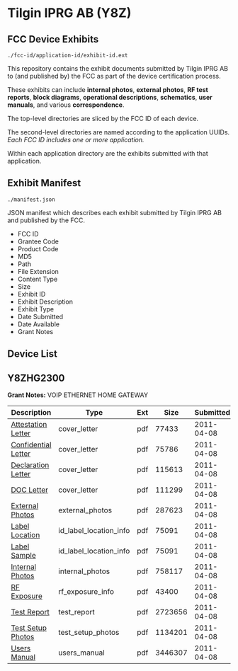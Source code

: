 # Tilgin IPRG AB (Y8Z)
## FCC Device Exhibits

```
./fcc-id/application-id/exhibit-id.ext
```

This repository contains the exhibit documents submitted by Tilgin IPRG AB to (and published by) the FCC as part of the device certification process.

These exhibits can include **internal photos**, **external photos**, **RF test reports**, **block diagrams**, **operational descriptions**, **schematics**, **user manuals**, and various **correspondence**.

The top-level directories are sliced by the FCC ID of each device.

The second-level directories are named according to the application UUIDs. *Each FCC ID includes one or more application.*

Within each application directory are the exhibits submitted with that application. 

## Exhibit Manifest

```
./manifest.json
```

JSON manifest which describes each exhibit submitted by Tilgin IPRG AB and published by the FCC.

- FCC ID
- Grantee Code
- Product Code
- MD5
- Path
- File Extension
- Content Type
- Size
- Exhibit ID
- Exhibit Description
- Exhibit Type
- Date Submitted
- Date Available
- Grant Notes

## Device List
## Y8ZHG2300
**Grant Notes:** VOIP ETHERNET HOME GATEWAY

| Description | Type | Ext | Size | Submitted | Available |
| ----------- | ---- | --- | ---- | --------- | --------- |
| [Attestation Letter](Y8ZHG2300/25b17b02f068604527b5c79d76c745bb/1445250.pdf) | cover_letter | pdf | 77433 | 2011-04-08 | 2011-04-11 |
| [Confidential Letter](Y8ZHG2300/25b17b02f068604527b5c79d76c745bb/1445251.pdf) | cover_letter | pdf | 75786 | 2011-04-08 | 2011-04-11 |
| [Declaration Letter](Y8ZHG2300/25b17b02f068604527b5c79d76c745bb/1445252.pdf) | cover_letter | pdf | 115613 | 2011-04-08 | 2011-04-11 |
| [DOC Letter](Y8ZHG2300/25b17b02f068604527b5c79d76c745bb/1445253.pdf) | cover_letter | pdf | 111299 | 2011-04-08 | 2011-04-11 |
| [External Photos](Y8ZHG2300/25b17b02f068604527b5c79d76c745bb/1445254.pdf) | external_photos | pdf | 287623 | 2011-04-08 | 2011-04-11 |
| [Label Location](Y8ZHG2300/25b17b02f068604527b5c79d76c745bb/1445256.pdf) | id_label_location_info | pdf | 75091 | 2011-04-08 | 2011-04-11 |
| [Label Sample](Y8ZHG2300/25b17b02f068604527b5c79d76c745bb/1445256.pdf) | id_label_location_info | pdf | 75091 | 2011-04-08 | 2011-04-11 |
| [Internal Photos](Y8ZHG2300/25b17b02f068604527b5c79d76c745bb/1445255.pdf) | internal_photos | pdf | 758117 | 2011-04-08 | 2011-04-11 |
| [RF Exposure](Y8ZHG2300/25b17b02f068604527b5c79d76c745bb/1445258.pdf) | rf_exposure_info | pdf | 43400 | 2011-04-08 | 2011-04-11 |
| [Test Report](Y8ZHG2300/25b17b02f068604527b5c79d76c745bb/1445259.pdf) | test_report | pdf | 2723656 | 2011-04-08 | 2011-04-11 |
| [Test Setup Photos](Y8ZHG2300/25b17b02f068604527b5c79d76c745bb/1445260.pdf) | test_setup_photos | pdf | 1134201 | 2011-04-08 | 2011-04-11 |
| [Users Manual](Y8ZHG2300/25b17b02f068604527b5c79d76c745bb/1445261.pdf) | users_manual | pdf | 3446307 | 2011-04-08 | 2011-04-11 |
